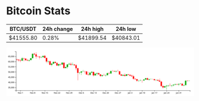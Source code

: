 # Bitcoin Stats

BTC/USDT|24h change|24h high|24h low|
|---|---|---|---|
|$41555.80|0.28%|$41899.54|$40843.01|

<img src="./chart.svg">
